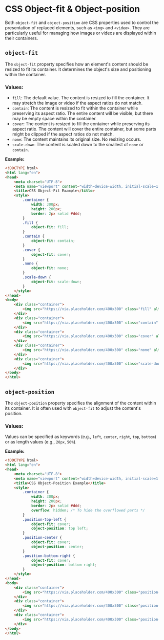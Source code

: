 # CSS Object-fit & Object-position

Both `object-fit` and `object-position` are CSS properties used to control the presentation of replaced elements, such as `<img>` and `<video>`. They are particularly useful for managing how images or videos are displayed within their containers.

## `object-fit`
The `object-fit` property specifies how an element's content should be resized to fit its container. It determines the object's size and positioning within the container.

### Values:
- `fill`: The default value. The content is resized to fill the container. It may stretch the image or video if the aspect ratios do not match.
- `contain`: The content is resized to fit within the container while preserving its aspect ratio. The entire content will be visible, but there may be empty space within the container.
- `cover`: The content is resized to fill the container while preserving its aspect ratio. The content will cover the entire container, but some parts might be clipped if the aspect ratios do not match.
- `none`: The content maintains its original size. No resizing occurs.
- `scale-down`: The content is scaled down to the smallest of `none` or `contain`.

**Example:**
```html
<!DOCTYPE html>
<html lang="en">
<head>
    <meta charset="UTF-8">
    <meta name="viewport" content="width=device-width, initial-scale=1.0">
    <title>CSS Object-Fit Example</title>
    <style>
        .container {
            width: 300px;
            height: 200px;
            border: 2px solid #ddd;
        }
        .fill {
            object-fit: fill;
        }
        .contain {
            object-fit: contain;
        }
        .cover {
            object-fit: cover;
        }
        .none {
            object-fit: none;
        }
        .scale-down {
            object-fit: scale-down;
        }
    </style>
</head>
<body>
    <div class="container">
        <img src="https://via.placeholder.com/400x300" class="fill" alt="Fill">
    </div>
    <div class="container">
        <img src="https://via.placeholder.com/400x300" class="contain" alt="Contain">
    </div>
    <div class="container">
        <img src="https://via.placeholder.com/400x300" class="cover" alt="Cover">
    </div>
    <div class="container">
        <img src="https://via.placeholder.com/400x300" class="none" alt="None">
    </div>
    <div class="container">
        <img src="https://via.placeholder.com/400x300" class="scale-down" alt="Scale Down">
    </div>
</body>
</html>
```

## `object-position`
The `object-position` property specifies the alignment of the content within its container. It is often used with `object-fit` to adjust the content's position.

### Values:
Values can be specified as keywords (e.g., `left`, `center`, `right`, `top`, `bottom`) or as length values (e.g., `20px`, `50%`).

**Example:**
```html
<!DOCTYPE html>
<html lang="en">
<head>
    <meta charset="UTF-8">
    <meta name="viewport" content="width=device-width, initial-scale=1.0">
    <title>CSS Object-Position Example</title>
    <style>
        .container {
            width: 300px;
            height: 200px;
            border: 2px solid #ddd;
            overflow: hidden; /* To hide the overflowed parts */
        }
        .position-top-left {
            object-fit: cover;
            object-position: top left;
        }
        .position-center {
            object-fit: cover;
            object-position: center;
        }
        .position-bottom-right {
            object-fit: cover;
            object-position: bottom right;
        }
    </style>
</head>
<body>
    <div class="container">
        <img src="https://via.placeholder.com/400x300" class="position-top-left" alt="Top Left">
    </div>
    <div class="container">
        <img src="https://via.placeholder.com/400x300" class="position-center" alt="Center">
    </div>
    <div class="container">
        <img src="https://via.placeholder.com/400x300" class="position-bottom-right" alt="Bottom Right">
    </div>
</body>
</html>
```
